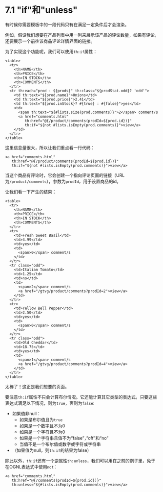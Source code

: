 # 7.1 "if"和"unless"
有时候你需要模板中的一段代码只有在满足一定条件后才会渲染。

例如，假设我们想要在产品列表中用一列来展示该产品的评论数量，如果有评论，还要展示一个前往该商品评论详情界面的链接。

为了实现这个功能呢，我们可以使用`th:if`属性：
```
<table>
  <tr>
    <th>NAME</th>
    <th>PRICE</th>
    <th>IN STOCK</th>
    <th>COMMENTS</th>
  </tr>
  <tr th:each="prod : ${prods}" th:class="${prodStat.odd}? 'odd'">
    <td th:text="${prod.name}">Onions</td>
    <td th:text="${prod.price}">2.41</td>
    <td th:text="${prod.inStock}? #{true} : #{false}">yes</td>
    <td>
      <span th:text="${#lists.size(prod.comments)}">2</span> comment/s
      <a href="comments.html"
         th:href="@{/product/comments(prodId=${prod.id})}"
         th:if="${not #lists.isEmpty(prod.comments)}">view</a>
    </td>
  </tr>
</table>
```
这里信息量很大，所以让我们重点看一行代码：
```
<a href="comments.html"
   th:href="@{/product/comments(prodId=${prod.id})}"
   th:if="${not #lists.isEmpty(prod.comments)}">view</a>
```
当这个商品有评论时，它会创建一个指向评论页面的链接（URL为`/product/comments`），参数为`prodId`，用于设置商品的id。

让我们看一下产生的结果：
```
<table>
  <tr>
    <th>NAME</th>
    <th>PRICE</th>
    <th>IN STOCK</th>
    <th>COMMENTS</th>
  </tr>
  <tr>
    <td>Fresh Sweet Basil</td>
    <td>4.99</td>
    <td>yes</td>
    <td>
      <span>0</span> comment/s
    </td>
  </tr>
  <tr class="odd">
    <td>Italian Tomato</td>
    <td>1.25</td>
    <td>no</td>
    <td>
      <span>2</span> comment/s
      <a href="/gtvg/product/comments?prodId=2">view</a>
    </td>
  </tr>
  <tr>
    <td>Yellow Bell Pepper</td>
    <td>2.50</td>
    <td>yes</td>
    <td>
      <span>0</span> comment/s
    </td>
  </tr>
  <tr class="odd">
    <td>Old Cheddar</td>
    <td>18.75</td>
    <td>yes</td>
    <td>
      <span>1</span> comment/s
      <a href="/gtvg/product/comments?prodId=4">view</a>
    </td>
  </tr>
</table>
```
太棒了！这正是我们想要的页面。

要注意`th:if`属性不只会计算布尔情况。它还能计算其它类型的表达式，只要这些表达式满足以下情况，则为`true`，否则为`false`:
* 如果值非null：
  * 如果是布尔值且为`true`
  * 如果是一个数字且不为0
  * 如果是一个字符且不为0
  * 如果是一个字符串且值不为“false”，”off”和“no”
  * 当值不是一个布尔值或数字或字符或字符串
* （如果值为null，则`th:if`的结果为false）

除此以外，`th:if`还有一个逆属性`th:unless`，我们可以用在之前的例子里，免于在OGNL表达式中使用`not`：
```
<a href="comments.html"
   th:href="@{/comments(prodId=${prod.id})}"
   th:unless="${#lists.isEmpty(prod.comments)}">view</a>
```
